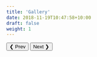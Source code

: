 ```yaml
---
title: 'Gallery'
date: 2018-11-19T10:47:58+10:00
draft: false
weight: 1
---
```


<html>
<meta name="viewport" content="width=device-width, initial-scale=1">
<link rel="stylesheet" href="https://www.w3schools.com/w3css/4/w3.css">
<link rel="stylesheet" href="style.css">
<style>
.mySlides {display:none}
</style>
<body>

<div class="w3-content" style="max-width:800px">
  <img alt-text="Image not found" class="mySlides rotate180" src="/images/IMG_0050.JPG" style="width:100%">
  <img alt-text="Image not found" class="mySlides rotate180" src="/images/IMG_0052.JPG" style="width:100%">
  <img alt-text="Image not found" class="mySlides" src="/images/house.JPG" style="width:100%">
  <img alt-text="Image not found" class="mySlides" src="/images/IMG_0043.JPG" style="width:100%">  
  <img alt-text="Image not found" class="mySlides rotate180" src="/images/IMG_0055.JPG" style="width:100%">
  <img alt-text="Image not found" class="mySlides rotate180" src="/images/IMG_0057.JPG" style="width:100%">
  <img alt-text="Image not found" class="mySlides rotate180" src="/images/IMG_0081.JPG" style="width:100%">
</div>

<div class="w3-center">
  <div class="w3-section">
    <button class="w3-button w3-light-grey" onclick="plusDivs(-1)">❮ Prev</button>
    <button class="w3-button w3-light-grey" onclick="plusDivs(1)">Next ❯</button>
  </div>
</div>

<script>
var slideIndex = 1;
showDivs(slideIndex);

function plusDivs(n) {
  showDivs(slideIndex += n);
}

function currentDiv(n) {
  showDivs(slideIndex = n);
}

function showDivs(n) {
  var i;
  var x = document.getElementsByClassName("mySlides");
  var dots = document.getElementsByClassName("demo");
  if (n > x.length) {slideIndex = 1}    
  if (n < 1) {slideIndex = x.length}
  for (i = 0; i < x.length; i++) {
    x[i].style.display = "none";  
  }
  for (i = 0; i < dots.length; i++) {
    dots[i].className = dots[i].className.replace(" w3-red", "");
  }
  x[slideIndex-1].style.display = "block";  
  
}
</script>

</body>
</html>
